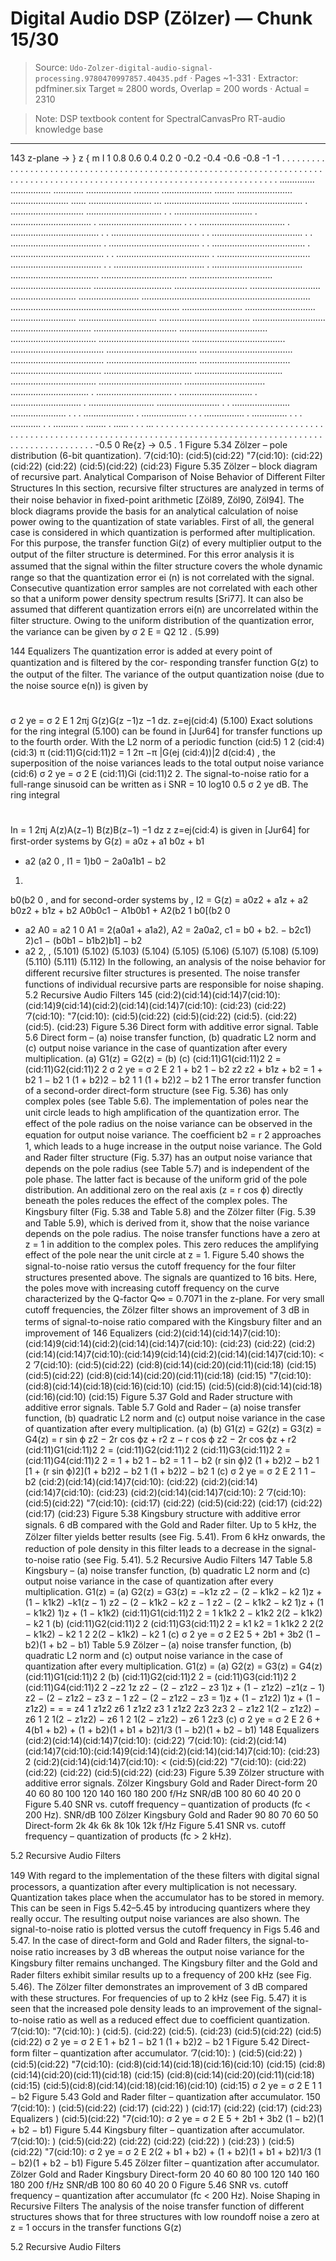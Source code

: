 # Digital Audio DSP (Zölzer) — Chunk 15/30

> Source: `Udo-Zolzer-digital-audio-signal-processing.9780470997857.40435.pdf` · Pages ~1-331 · Extractor: pdfminer.six
> Target ≈ 2800 words, Overlap = 200 words · Actual = 2310

> Note: DSP textbook content for SpectralCanvasPro RT-audio knowledge base

---
143
z-plane
→
}
z
{
m
I
1
0.8
0.6
0.4
0.2
0
-0.2
-0.4
-0.6
-0.8
-1
-1
.
.
.
.
.
.
.
.
.
.
.
.
.
.
.
.
.
.
.
.
.
.
.
.
.
.
.
.
.
.
.
.
.
.
.
.
.
.
.
.
.
.
.
.
.
.
.
.
.
.
.
.
.
.
.
.
.
.
.
.
.
.
.
.
.
.
.
.
.
.
.
.
.
.
.
.
.
.
.
.
.
.
.
.
.
.
.
.
.
.
.
.
.
.
.
.
.
.
.
.
.
.
.
.
.
.
.
.
.
.
.
.
.
.
.
.
.
.
.
.
.
.
.
.
.
.
..............
................
............
..................
..........
....................
........
......................
.......................
......
.........................
...
..........................
............................
.
.............................
..............................
.
.
...............................
.
................................
.
.................................
.
.
.
..................................
.
...................................
.
.
...................................
.
.
....................................
.
.
....................................
.
....................................
.
.
.....................................
.
.....................................
.
.
.....................................
.
.....................................
....................................
.
.
....................................
.
....................................
...................................
..................................
.................................
................................
...............................
.............................
............................
..........................
........................
...................................................................
...................................................................
........................
............................
..........................
...............................
....................................
.............................
................................
.................................
...................................
..................................
....................................
.....................................
.....................................
....................................
.....................................
.....................................
....................................
....................................
....................................
...................................
...................................
..................................
.................................
................................
...............................
.
..............................
.
.............................
.
............................
.
..........................
.........................
.
.
.......................
......................
.
.
.
....................
.
..................
.
.
.
................
.
..............
.
.
.
............
.
.
..........
.
........
.
......
.
.
.
...
.
.
.
.
.
.
.
.
.
.
.
.
.
.
.
.
.
.
.
.
.
.
.
.
.
.
.
.
.
.
.
.
.
.
.
.
.
.
.
.
.
.
.
.
.
.
.
.
.
.
.
.
.
.
.
.
.
.
.
.
.
.
.
.
.
.
.
.
.
.
.
.
.
.
.
.
.
.
.
.
.
.
.
.
.
.
.
.
.
.
.
.
.
.
.
.
.
.
.
.
.
.
.
.
.
.
.
.
.
.
.
.
.
.
-0.5
0
Re{z} →
0.5
.
1
Figure 5.34 Zölzer – pole distribution (6-bit quantization).
’7(cid:10):
  (cid:5)(cid:22)
"7(cid:10):
(cid:22)
(cid:22)
(cid:22)
  (cid:5)(cid:22)
(cid:23)
Figure 5.35 Zölzer – block diagram of recursive part.
Analytical Comparison of Noise Behavior of Different Filter Structures
In this section, recursive ﬁlter structures are analyzed in terms of their noise behavior in
ﬁxed-point arithmetic [Zöl89, Zöl90, Zöl94]. The block diagrams provide the basis for an
analytical calculation of noise power owing to the quantization of state variables. First of
all, the general case is considered in which quantization is performed after multiplication.
For this purpose, the transfer function Gi(z) of every multiplier output to the output of the
ﬁlter structure is determined.
For this error analysis it is assumed that the signal within the ﬁlter structure covers the
whole dynamic range so that the quantization error ei (n) is not correlated with the signal.
Consecutive quantization error samples are not correlated with each other so that a uniform
power density spectrum results [Sri77]. It can also be assumed that different quantization
errors ei(n) are uncorrelated within the ﬁlter structure. Owing to the uniform distribution
of the quantization error, the variance can be given by
σ 2
E
= Q2
12
.
(5.99)

144
Equalizers
The quantization error is added at every point of quantization and is ﬁltered by the cor-
responding transfer function G(z) to the output of the ﬁlter. The variance of the output
quantization noise (due to the noise source e(n)) is given by
#
σ 2
ye
= σ 2
E
1
2πj
G(z)G(z
−1)z
−1 dz.
z=ej(cid:4)
(5.100)
Exact solutions for the ring integral (5.100) can be found in [Jur64] for transfer functions
up to the fourth order. With the L2 norm of a periodic function
(cid:5) 1
2
(cid:4)
(cid:3)
π
(cid:11)G(cid:11)2 =
1
2π
−π
|G(ej (cid:4))|2 d(cid:4)
,
the superposition of the noise variances leads to the total output noise variance
(cid:6)
σ 2
ye
= σ 2
E
(cid:11)Gi (cid:11)2
2.
The signal-to-noise ratio for a full-range sinusoid can be written as
i
SNR = 10 log10
0.5
σ 2
ye
dB.
The ring integral
#
In = 1
2πj
A(z)A(z−1)
B(z)B(z−1)
−1 dz
z
z=ej(cid:4)
is given in [Jur64] for ﬁrst-order systems by
G(z) = a0z + a1
b0z + b1
+ a2
(a2
0
,
I1 =
1)b0 − 2a0a1b1
− b2
1)
b0(b2
0
,
and for second-order systems by
,
I2 =
G(z) = a0z2 + a1z + a2
b0z2 + b1z + b2
A0b0c1 − A1b0b1 + A2(b2
1
b0[(b2
0
+ a2
A0 = a2
1
0
A1 = 2(a0a1 + a1a2),
A2 = 2a0a2,
c1 = b0 + b2.
− b2c1)
2)c1 − (b0b1 − b1b2)b1]
− b2
+ a2
2,
,
(5.101)
(5.102)
(5.103)
(5.104)
(5.105)
(5.106)
(5.107)
(5.108)
(5.109)
(5.110)
(5.111)
(5.112)
In the following, an analysis of the noise behavior for different recursive ﬁlter structures
is presented. The noise transfer functions of individual recursive parts are responsible for
noise shaping.
5.2 Recursive Audio Filters
145
(cid:2)(cid:14)(cid:14)7(cid:10):(cid:14)9(cid:14)(cid:2)(cid:14)(cid:14)7(cid:10):
(cid:23)
(cid:22)
’7(cid:10):
"7(cid:10):
  (cid:5)(cid:22)
  (cid:5)(cid:22)
(cid:5).
(cid:22)
(cid:5).
(cid:23)
Figure 5.36 Direct form with additive error signal.
Table 5.6 Direct form – (a) noise transfer function, (b) quadratic L2 norm and (c) output noise
variance in the case of quantization after every multiplication.
(a) G1(z) = G2(z) =
(b)
(c)
(cid:11)G1(cid:11)2
2
= (cid:11)G2(cid:11)2
2
σ 2
ye
= σ 2
E 2
1 + b2
1 − b2
z2
z2 + b1z + b2
= 1 + b2
1 − b2
1
(1 + b2)2 − b2
1
1
(1 + b2)2 − b2
1
The error transfer function of a second-order direct-form structure (see Fig. 5.36) has
only complex poles (see Table 5.6).
The implementation of poles near the unit circle leads to high ampliﬁcation of the
quantization error. The effect of the pole radius on the noise variance can be observed in
the equation for output noise variance. The coefﬁcient b2 = r 2 approaches 1, which leads
to a huge increase in the output noise variance.
The Gold and Rader ﬁlter structure (Fig. 5.37) has an output noise variance that depends
on the pole radius (see Table 5.7) and is independent of the pole phase. The latter fact is
because of the uniform grid of the pole distribution. An additional zero on the real axis
(z = r cos ϕ) directly beneath the poles reduces the effect of the complex poles.
The Kingsbury ﬁlter (Fig. 5.38 and Table 5.8) and the Zölzer ﬁlter (Fig. 5.39 and
Table 5.9), which is derived from it, show that the noise variance depends on the pole
radius. The noise transfer functions have a zero at z = 1 in addition to the complex poles.
This zero reduces the amplifying effect of the pole near the unit circle at z = 1.
Figure 5.40 shows the signal-to-noise ratio versus the cutoff frequency for the four ﬁlter
structures presented above. The signals are quantized to 16 bits. Here, the poles move with
increasing cutoff frequency on the curve characterized by the Q-factor Q∞ = 0.7071 in the
z-plane. For very small cutoff frequencies, the Zölzer ﬁlter shows an improvement of 3 dB
in terms of signal-to-noise ratio compared with the Kingsbury ﬁlter and an improvement of
146
Equalizers
(cid:2)(cid:14)(cid:14)7(cid:10):(cid:14)9(cid:14)(cid:2)(cid:14)(cid:14)7(cid:10):
(cid:23)
(cid:22)
(cid:2)(cid:14)(cid:14)7(cid:10):(cid:14)9(cid:14)(cid:2)(cid:14)(cid:14)7(cid:10):
<
2
’7(cid:10):
  (cid:5)(cid:22)
(cid:8)(cid:14)(cid:20)(cid:11)(cid:18) (cid:15)
  (cid:5)(cid:22)
(cid:8)(cid:14)(cid:20)(cid:11)(cid:18) (cid:15)
"7(cid:10):
(cid:8)(cid:14)(cid:18)(cid:16)(cid:10) (cid:15)
(cid:5)(cid:8)(cid:14)(cid:18)(cid:16)(cid:10)
(cid:15)
Figure 5.37 Gold and Rader structure with additive error signals.
Table 5.7 Gold and Rader – (a) noise transfer function, (b) quadratic L2 norm and (c) output noise
variance in the case of quantization after every multiplication.
(a)
(b)
G1(z) = G2(z) =
G3(z) = G4(z) =
r sin ϕ
z2 − 2r cos ϕz + r2
z − r cos ϕ
z2 − 2r cos ϕz + r2
(cid:11)G1(cid:11)2
2
= (cid:11)G2(cid:11)2
2
(cid:11)G3(cid:11)2
2
= (cid:11)G4(cid:11)2
2
= 1 + b2
1 − b2
= 1
1 − b2
(r sin ϕ)2
(1 + b2)2 − b2
1
[1 + (r sin ϕ)2](1 + b2)2 − b2
1
(1 + b2)2 − b2
1
(c)
σ 2
ye
= σ 2
E 2
1
1 − b2
(cid:2)(cid:14)(cid:14)7(cid:10):
(cid:22)
(cid:2)(cid:14)(cid:14)7(cid:10):
(cid:23)
(cid:2)(cid:14)(cid:14)7(cid:10):
2
’7(cid:10):
  (cid:5)(cid:22)
"7(cid:10):
(cid:17)
(cid:22)
  (cid:5)(cid:22)
(cid:17)
(cid:22)
(cid:17)
(cid:23)
Figure 5.38 Kingsbury structure with additive error signals.
6 dB compared with the Gold and Rader ﬁlter. Up to 5 kHz, the Zölzer ﬁlter yields better
results (see Fig. 5.41). From 6 kHz onwards, the reduction of pole density in this ﬁlter leads
to a decrease in the signal-to-noise ratio (see Fig. 5.41).
5.2 Recursive Audio Filters
147
Table 5.8 Kingsbury – (a) noise transfer function, (b) quadratic L2 norm and (c) output noise variance
in the case of quantization after every multiplication.
G1(z) =
(a)
G2(z) =
G3(z) =
−k1z
z2 − (2 − k1k2 − k2
1)z + (1 − k1k2)
−k1(z − 1)
z2 − (2 − k1k2 − k2
z − 1
z2 − (2 − k1k2 − k2
1)z + (1 − k1k2)
1)z + (1 − k1k2)
(cid:11)G1(cid:11)2
2
= 1
k1k2
2 − k1k2
2(2 − k1k2) − k2
1
(b)
(cid:11)G2(cid:11)2
2
(cid:11)G3(cid:11)2
2
= k1
k2
= 1
k1k2
2
2(2 − k1k2) − k2
1
2
2(2 − k1k2) − k2
1
(c)
σ 2
ye
= σ 2
E2
5 + 2b1 + 3b2
(1 − b2)(1 + b2 − b1)
Table 5.9 Zölzer – (a) noise transfer function, (b) quadratic L2 norm and (c) output noise variance in
the case of quantization after every multiplication.
G1(z)
=
(a)
G2(z) = G3(z) =
G4(z)
(cid:11)G1(cid:11)2
2
(b)
(cid:11)G2(cid:11)2
2
= (cid:11)G3(cid:11)2
2
(cid:11)G4(cid:11)2
2
−z2
1z
z2 − (2 − z1z2 − z3
1)z + (1 − z1z2)
−z1(z − 1)
z2 − (2 − z1z2 − z3
z − 1
z2 − (2 − z1z2 − z3
=
1)z + (1 − z1z2)
1)z + (1 − z1z2)
=
=
=
z4
1
z1z2
z6
1
z1z2
z3
1
z1z2
2z3
2z3
2 − z1z2
1(2 − z1z2) − z6
1
2
1(2 − z1z2) − z6
1
2
1(2 − z1z2) − z6
1
2z3
(c)
σ 2
ye
= σ 2
E 2
6 + 4(b1 + b2) + (1 + b2)(1 + b1 + b2)1/3
(1 − b2)(1 + b2 − b1)
148
Equalizers
(cid:2)(cid:14)(cid:14)7(cid:10):
(cid:22)
’7(cid:10):
(cid:2)(cid:14)(cid:14)7(cid:10):(cid:14)9(cid:14)(cid:2)(cid:14)(cid:14)7(cid:10):
(cid:23)
2
(cid:2)(cid:14)(cid:14)7(cid:10):
<
  (cid:5)(cid:22)
"7(cid:10):
(cid:22)
(cid:22)
(cid:22)
  (cid:5)(cid:22)
(cid:23)
Figure 5.39 Zölzer structure with additive error signals.
Zölzer
Kingsbury
Gold and Rader
Direct-form
20
40
60
80
100
120
140
160
180
200
f/Hz
SNR/dB
100
80
60
40
20
0
Figure 5.40 SNR vs. cutoff frequency – quantization of products (fc < 200 Hz).
SNR/dB
100
Zölzer
Kingsbury
Gold and Rader
90
80
70
60
50
Direct-form
2k
4k
6k
8k
10k
12k
f/Hz
Figure 5.41 SNR vs. cutoff frequency – quantization of products (fc > 2 kHz).

5.2 Recursive Audio Filters

149
With regard to the implementation of the these ﬁlters with digital signal processors, a
quantization after every multiplication is not necessary. Quantization takes place when the
accumulator has to be stored in memory. This can be seen in Figs 5.42–5.45 by introducing
quantizers where they really occur. The resulting output noise variances are also shown.
The signal-to-noise ratio is plotted versus the cutoff frequency in Figs 5.46 and 5.47. In
the case of direct-form and Gold and Rader ﬁlters, the signal-to-noise ratio increases by
3 dB whereas the output noise variance for the Kingsbury ﬁlter remains unchanged. The
Kingsbury ﬁlter and the Gold and Rader ﬁlters exhibit similar results up to a frequency of
200 kHz (see Fig. 5.46). The Zölzer ﬁlter demonstrates an improvement of 3 dB compared
with these structures. For frequencies of up to 2 kHz (see Fig. 5.47) it is seen that the
increased pole density leads to an improvement of the signal-to-noise ratio as well as a
reduced effect due to coefﬁcient quantization.
’7(cid:10):
"7(cid:10):
)
(cid:5).
(cid:22)
(cid:5).
(cid:23)
  (cid:5)(cid:22)
  (cid:5)(cid:22)
σ 2
ye
= σ 2
E
1 + b2
1 − b2
1
(1 + b2)2 − b2
1
Figure 5.42 Direct-form ﬁlter – quantization after accumulator.
’7(cid:10):
)
  (cid:5)(cid:22)
)
  (cid:5)(cid:22)
"7(cid:10):
(cid:8)(cid:14)(cid:18)(cid:16)(cid:10) (cid:15)
(cid:8)(cid:14)(cid:20)(cid:11)(cid:18) (cid:15)
(cid:8)(cid:14)(cid:20)(cid:11)(cid:18) (cid:15)
(cid:5)(cid:8)(cid:14)(cid:18)(cid:16)(cid:10)
(cid:15)
σ 2
ye
= σ 2
E
1
1 − b2
Figure 5.43 Gold and Rader ﬁlter – quantization after accumulator.
150
’7(cid:10):
)
  (cid:5)(cid:22)
(cid:17)
(cid:22)
)
(cid:17)
(cid:22)
(cid:17)
(cid:23)
Equalizers
)
  (cid:5)(cid:22)
"7(cid:10):
σ 2
ye
= σ 2
E
5 + 2b1 + 3b2
(1 − b2)(1 + b2 − b1)
Figure 5.44 Kingsbury ﬁlter – quantization after accumulator.
’7(cid:10):
)
  (cid:5)(cid:22)
(cid:22)
(cid:22)
(cid:22)
)
(cid:23)
)
  (cid:5)(cid:22)
"7(cid:10):
σ 2
ye
= σ 2
E
2(2 + b1 + b2) + (1 + b2)(1 + b1 + b2)1/3
(1 − b2)(1 + b2 − b1)
Figure 5.45 Zölzer ﬁlter – quantization after accumulator.
Zölzer
Gold and Rader
Kingsbury
Direct-form
20
40
60
80
100
120
140
160
180
200
f/Hz
SNR/dB
100
80
60
40
20
0
Figure 5.46 SNR vs. cutoff frequency – quantization after accumulator (fc < 200 Hz).
Noise Shaping in Recursive Filters
The analysis of the noise transfer function of different structures shows that for three
structures with low roundoff noise a zero at z = 1 occurs in the transfer functions G(z)

5.2 Recursive Audio Filters
